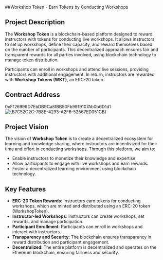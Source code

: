 ##Workshop Token - Earn Tokens by Conducting Workshops

## Project Description
The **Workshop Token** is a blockchain-based platform designed to reward instructors with tokens for conducting live workshops. It allows instructors to set up workshops, define their capacity, and reward themselves based on the number of participants. This decentralized approach ensures fair and transparent rewards for all parties involved, using blockchain technology to manage token distribution.

Participants can enroll in workshops and attend live sessions, providing instructors with additional engagement. In return, instructors are rewarded with **Workshop Tokens (WKT)**, an ERC-20 token.

## Contract Address
0xF126999D7EbDB9Ca8fBB50Fb9919107Ab0b6D1d1
![{B7C52C2C-7B8E-4293-A2F6-52567ED051CB}](https://github.com/user-attachments/assets/15da00ef-94a3-488d-b546-02f9cfcfbf3a)


## Project Vision
The vision of **Workshop Token** is to create a decentralized ecosystem for learning and knowledge sharing, where instructors are incentivized for their time and effort in conducting workshops. Through this platform, we aim to:
- Enable instructors to monetize their knowledge and expertise.
- Allow participants to engage with live workshops and earn rewards.
- Foster a decentralized learning environment using blockchain technology.

## Key Features
- **ERC-20 Token Rewards**: Instructors earn tokens for conducting workshops, which are minted and distributed using an ERC-20 token (WorkshopToken).
- **Instructor-led Workshops**: Instructors can create workshops, set rewards, and manage participation.
- **Participant Enrollment**: Participants can enroll in workshops and interact with instructors.
- **Transparency and Security**: The blockchain ensures transparency in reward distribution and participant engagement.
- **Decentralized**: The entire platform is decentralized and operates on the Ethereum blockchain, ensuring fairness and security.



